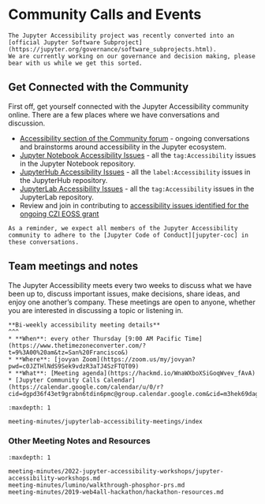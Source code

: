 # Community Calls and Events

```{note}
The Jupyter Accessibility project was recently converted into an [official Jupyter Software Subproject](https://jupyter.org/governance/software_subprojects.html).
We are currently working on our governance and decision making, please bear with us while we get this sorted.
```

## Get Connected with the Community

First off, get yourself connected with the Jupyter Accessibility community online.
There are a few places where we have conversations and discussion.

- [Accessibility section of the Community forum][discourse-accessibility] - ongoing conversations and brainstorms around accessibility in the Jupyter ecosystem.
- [Jupyter Notebook Accessibility Issues][notebook-accessibility-issues] - all the `tag:Accessibility` issues in the Jupyter Notebook repository.
- [JupyterHub Accessibility Issues][jupyterhub-accessibility-issues] - all the `label:Accessibility` issues in the JupyterHub repository.
- [JupyterLab Accessibility Issues][jupyerlab-accessibility-issues] - all the `tag:Accessibility` issues in the JupyterLab repository.
- Review and join in contributing to [accessibility issues identified for the ongoing CZI EOSS grant](../funding/czi-grant-roadmap.md)

```{important}
As a reminder, we expect all members of the Jupyter Accessibility community to adhere to the [Jupyter Code of Conduct][jupyter-coc] in these conversations.
```

## Team meetings and notes

The Jupyter Accessibility meets every two weeks to discuss what we have been up to, discuss important issues, make decisions, share ideas, and enjoy one another’s company.
These meetings are open to anyone, whether you are interested in discussing a topic or listening in.

```{card}
**Bi-weekly accessibility meeting details**
^^^
* **When**: every other Thursday [9:00 AM Pacific Time](https://www.thetimezoneconverter.com/?t=9%3A00%20am&tz=San%20Francisco&)
* **Where**: [jovyan Zoom](https://zoom.us/my/jovyan?pwd=c0JZTHlNdS9Sek9vdzR3aTJ4SzFTQT09)
* **What**: [Meeting agenda](https://hackmd.io/WnaWXboXSiGoqWvev_fAvA)
* [Jupyter Community Calls Calendar](https://calendar.google.com/calendar/u/0/r?cid=dgpd36f43et9grabn6tdin6pmc@group.calendar.google.com&cid=m3hek69dag7381umt8kcjd75u4@group.calendar.google.com&cid=aqpkui5q7oi32pk9tcp53hnssc@group.calendar.google.com&cid=d1874ur6fdhuj0snjnilac2nlc@group.calendar.google.com&cid=piahinejjr6ssvi8ikmjjop6ro@group.calendar.google.com)
```

<!-- Add accessibility meeting notes -->

```{toctree}
:maxdepth: 1

meeting-minutes/jupyterlab-accessibility-meetings/index
```

### Other Meeting Notes and Resources

```{toctree}
:maxdepth: 1

meeting-minutes/2022-jupyter-accessibility-workshops/jupyter-accessibility-workshops.md
meeting-minutes/lumino/walkthrough-phosphor-prs.md
meeting-minutes/2019-web4all-hackathon/hackathon-resources.md
```

<!-- links -->

[discourse-accessibility]: https://discourse.jupyter.org/c/special-topics/accessibility
[jupyterhub-accessibility-issues]: https://github.com/jupyterhub/jupyterhub/issues?q=is%3Aopen+is%3Aissue+label%3Aaccessibility
[jupyerlab-accessibility-issues]: https://github.com/jupyterlab/jupyterlab/issues?q=is%3Aopen+label%3Atag%3AAccessibility+is%3Aissue
[notebook-accessibility-issues]: https://github.com/jupyter/notebook/issues?q=is%3Aopen+is%3Aissue+label%3Atag%3AAccessibility
[jupyter-coc]: https://github.com/jupyter/governance/blob/main/conduct/code_of_conduct.md
